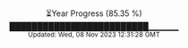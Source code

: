 <p align="center">
⏳Year Progress (85.35 %) <br>
█████████████████████████▁▁▁▁▁ <br>
<sub>Updated: Wed, 08 Nov 2023 12:31:28 GMT</sub>
</p>

